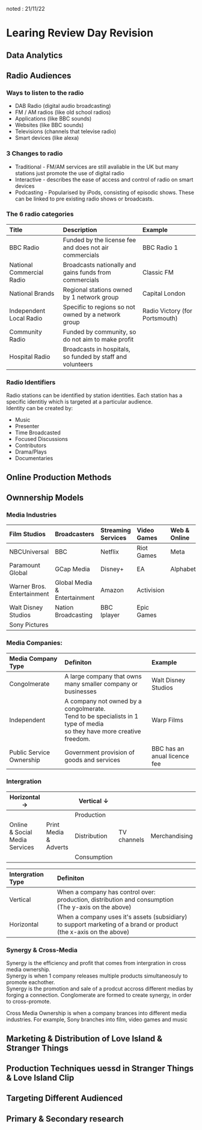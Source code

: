 noted : 21/11/22

# Learing Review Day Revision

## Data Analytics

## Radio Audiences

### Ways to listen to the radio

- DAB Radio (digital audio broadcasting)
- FM / AM radios (like old school radios)
- Applications (like BBC sounds)
- Websites (like BBC sounds)
- Televisions (channels that televise radio)
- Smart devices (like alexa)

### 3 Changes to radio

- Traditional - FM/AM services are still avaliable in the UK but many stations just promote the use of digital radio
- Interactive - describes the ease of access and control of radio on smart devices
- Podcasting - Popularised by iPods, consisting of episodic shows. These can be linked to pre existing radio shows or broadcasts.

### The 6 radio categories

| Title                     | Description                                                | Example                        |
| :------------------------ | :--------------------------------------------------------- | :----------------------------- |
| BBC Radio                 | Funded by the license fee and does not air commercials     | BBC Radio 1                    |
| National Commercial Radio | Broadcasts nationally and gains funds from commercials     | Classic FM                     |
| National Brands           | Regional stations owned by 1 network group                 | Capital London                 |
| Independent Local Radio   | Specific to regions so not owned by a network group        | Radio Victory (for Portsmouth) |
| Community Radio           | Funded by community, so do not aim to make profit          |                                |
| Hospital Radio            | Broadcasts in hospitals, so funded by staff and volunteers |                                |

### Radio Identifiers

Radio stations can be identified by station identities. Each station has a specific identitiy which is targeted at a particular audience.  
Identity can be created by:

- Music
- Presenter
- Time Broadcasted
- Focused Discussions
- Contributors
- Drama/Plays
- Documentaries

## Online Production Methods

## Ownnership Models

### Media Industries

| Film Studios               | Broadcasters                 | Streaming Services | Video Games | Web & Online | Music            |
| :------------------------- | :--------------------------- | :----------------- | :---------- | :----------- | :--------------- |
| NBCUniversal               | BBC                          | Netflix            | Riot Games  | Meta         | Columbia Records |
| Paramount Global           | GCap Media                   | Disney+            | EA          | Alphabet     | RCA Records      |
| Warner Bros. Entertainment | Global Media & Entertainment | Amazon             | Activision  |              | Epic Records     |
| Walt Disney Studios        | Nation Broadcasting          | BBC Iplayer        | Epic Games  |              | Astra Records    |
| Sony Pictures              |                              |                    |             |              |                  |

### Media Companies:

| Media Company Type       | Definiton                                                                                                                  | Example                      |
| :----------------------- | :------------------------------------------------------------------------------------------------------------------------- | :--------------------------- |
| Congolmerate             | A large company that owns many smaller company or businesses                                                               | Walt Disney Studios          |
| Independent              | A company not owned by a congolmerate.<br>Tend to be specialists in 1 type of media<br>so they have more creative freedom. | Warp Films                   |
| Public Service Ownership | Government provision of goods and services                                                                                 | BBC has an anual licence fee |

### Intergration

| Horizontal →                         |                          | Vertical ↓   |             |               |
| ------------------------------------ | ------------------------ | ------------ | ----------- | ------------- |
|                                      |                          | Production   |             |               |
| Online<br>& Social Media<br>Services | Print Media<br>& Adverts | Distribution | TV channels | Merchandising |
|                                      |                          | Consumption  |             |               |

| Intergration Type | Definiton                                                                                                            |
| :---------------- | :------------------------------------------------------------------------------------------------------------------- |
| Vertical          | When a company has control over:<br>production, distribution and consumption<br>(The y-axis on the above)            |
| Horizontal        | When a company uses it's assets (subsidiary) to support marketing of a brand or product<br>(the x-axis on the above) |

### Synergy & Cross-Media

Synergy is the efficiency and profit that comes from intergration in cross media ownership.  
Synergy is when 1 company releases multiple products simultaneosuly to promote eachother.  
Synergy is the promotion and sale of a prodcut accross different medias by forging a connection. Conglomerate are formed to create synergy, in order to cross-promote.

Cross Media Ownership is when a company brances into different media industries.
For example, Sony branches into film, video games and music

## Marketing & Distribution of Love Island & Stranger Things

## Production Techniques uessd in Stranger Things & Love Island Clip

## Targeting Different Audienced

## Primary & Secondary research
